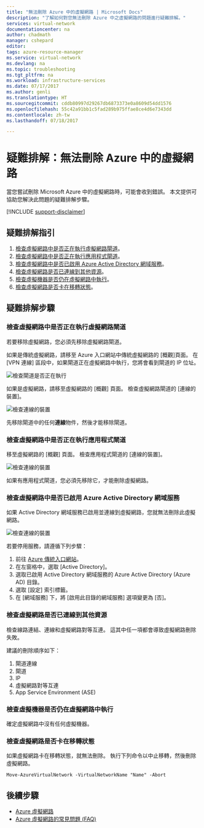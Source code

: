 ```yaml
---
title: "無法刪除 Azure 中的虛擬網路 | Microsoft Docs"
description: "了解如何對您無法刪除 Azure 中之虛擬網路的問題進行疑難排解。"
services: virtual-network
documentationcenter: na
author: chadmath
manager: cshepard
editor: 
tags: azure-resource-manager
ms.service: virtual-network
ms.devlang: na
ms.topic: troubleshooting
ms.tgt_pltfrm: na
ms.workload: infrastructure-services
ms.date: 07/17/2017
ms.author: genli
ms.translationtype: HT
ms.sourcegitcommit: cddb80997d29267db6873373e0a8609d54dd1576
ms.openlocfilehash: 55c42a91bb1c5fad289b975ffae8ce4d6e7343dd
ms.contentlocale: zh-tw
ms.lasthandoff: 07/18/2017

---
```


# <a name="troubleshooting-failed-to-delete-a-virtual-network-in-azure"></a>疑難排解：無法刪除 Azure 中的虛擬網路

當您嘗試刪除 Microsoft Azure 中的虛擬網路時，可能會收到錯誤。 本文提供可協助您解決此問題的疑難排解步驟。 

[!INCLUDE [support-disclaimer](../../includes/support-disclaimer.md)]

## <a name="troubleshooting-guidance"></a>疑難排解指引 

1. [檢查虛擬網路中是否正在執行虛擬網路閘道](#check-whether-a-virtual-network-gateway-is-running-in-the-virtual-network)。
2. [檢查虛擬網路中是否正在執行應用程式閘道](#check-whether-an-application-gateway-is-running-in-the-virtual-network)。
3. [檢查虛擬網路中是否已啟用 Azure Active Directory 網域服務](#check-whether-azure-active-directory-domain-service-is-enabled-in-the-virtual-network)。
4. [檢查虛擬網路是否已連線到其他資源](#check-whether-the-virtual-network-is-connected-to-other-resource)。
5. [檢查虛擬機器是否仍在虛擬網路中執行](#check-whether-a-virtual-machine-is-still-running-in-the-virtual-network)。
6. [檢查虛擬網路是否卡在移轉狀態](#check-whether-the-virtual-network-is-stuck-in-migration)。

## <a name="troubleshooting-steps"></a>疑難排解步驟

### <a name="check-whether-a-virtual-network-gateway-is-running-in-the-virtual-network"></a>檢查虛擬網路中是否正在執行虛擬網路閘道

若要移除虛擬網路，您必須先移除虛擬網路閘道。

如果是傳統虛擬網路，請移至 Azure 入口網站中傳統虛擬網路的 [概觀]頁面。 在 [VPN 連線] 區段中，如果閘道正在虛擬網路中執行，您將會看到閘道的 IP 位址。 

![檢查閘道是否正在執行](media/virtual-network-troubleshoot-cannot-delete-vnet/classic-gateway.png)

如果是虛擬網路，請移至虛擬網路的 [概觀] 頁面。 檢查虛擬網路閘道的 [連線的裝置]。

![檢查連線的裝置](media/virtual-network-troubleshoot-cannot-delete-vnet/vnet-gateway.png)

先移除閘道中的任何**連線**物件，然後才能移除閘道。 

### <a name="check-whether-an-application-gateway-is-running-in-the-virtual-network"></a>檢查虛擬網路中是否正在執行應用程式閘道

移至虛擬網路的 [概觀] 頁面。 檢查應用程式閘道的 [連線的裝置]。

![檢查連線的裝置](media/virtual-network-troubleshoot-cannot-delete-vnet/app-gateway.png)

如果有應用程式閘道，您必須先移除它，才能刪除虛擬網路。

### <a name="check-whether-azure-active-directory-domain-service-is-enabled-in-the-virtual-network"></a>檢查虛擬網路中是否已啟用 Azure Active Directory 網域服務

如果 Active Directory 網域服務已啟用並連線到虛擬網路，您就無法刪除此虛擬網路。 

![檢查連線的裝置](media/virtual-network-troubleshoot-cannot-delete-vnet/enable-domain-services.png)

若要停用服務，請遵循下列步驟：

1. 前往 [Azure 傳統入口網站](https://manage.windowsazure.com)。
2. 在左窗格中，選取 [Active Directory]。
3. 選取已啟用 Active Directory 網域服務的 Azure Active Directory (Azure AD) 目錄。
4. 選取 [設定]  索引標籤。
5. 在 [網域服務] 下，將 [啟用此目錄的網域服務] 選項變更為 [否]。  

### <a name="check-whether-the-virtual-network-is-connected-to-other-resource"></a>檢查虛擬網路是否已連線到其他資源

檢查線路連結、連線和虛擬網路對等互連。 這其中任一項都會導致虛擬網路刪除失敗。 

建議的刪除順序如下：

1. 閘道連線
2. 閘道
3. IP
4. 虛擬網路對等互連
5. App Service Environment (ASE)

### <a name="check-whether-a-virtual-machine-is-still-running-in-the-virtual-network"></a>檢查虛擬機器是否仍在虛擬網路中執行

確定虛擬網路中沒有任何虛擬機器。

### <a name="check-whether-the-virtual-network-is-stuck-in-migration"></a>檢查虛擬網路是否卡在移轉狀態

如果虛擬網路卡在移轉狀態，就無法刪除。 執行下列命令以中止移轉，然後刪除虛擬網路。

    Move-AzureVirtualNetwork -VirtualNetworkName "Name" -Abort

## <a name="next-steps"></a>後續步驟

- [Azure 虛擬網路](virtual-networks-overview.md)
- [Azure 虛擬網路的常見問題 (FAQ)](virtual-networks-faq.md)
